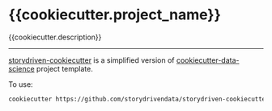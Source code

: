 {{cookiecutter.project_name}}
==============================

{{cookiecutter.description}}

--------


[storydriven-cookiecutter](https://github.com/storydrivendata/storydriven-cookiecutter) is a simplified version of [cookiecutter-data-science](https://drivendata.github.io/cookiecutter-data-science/) project template.


To use:

```sh
cookiecutter https://github.com/storydrivendata/storydriven-cookiecutter
```
